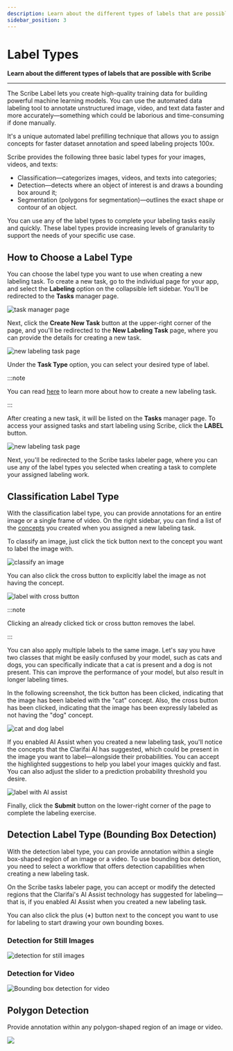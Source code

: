 ```yaml
---
description: Learn about the different types of labels that are possible with Scribe
sidebar_position: 3
---
```


# Label Types

**Learn about the different types of labels that are possible with Scribe**
<hr />

The Scribe Label lets you create high-quality training data for building powerful machine learning models. You can use the automated data labeling tool to annotate unstructured image, video, and text data faster and more accurately—something which could be laborious and time-consuming if done manually. 

It's a unique automated label prefilling technique that allows you to assign concepts for faster dataset annotation and speed labeling projects 100x. 

Scribe provides the following three basic label types for your images, videos, and texts:

- Classification—categorizes images, videos, and texts into categories;
- Detection—detects where an object of interest is and draws a bounding box around it;
- Segmentation (polygons for segmentation)—outlines the exact shape or contour of an object. 

You can use any of the label types to complete your labeling tasks easily and quickly. These label types provide increasing levels of granularity to support the needs of your specific use case.

## How to Choose a Label Type

You can choose the label type you want to use when creating a new labeling task. To create a new task, go to the individual page for your app, and select the **Labeling** option on the collapsible left sidebar. You'll be redirected to the **Tasks** manager page. 

![task manager page](/img/others/label_types_1.png)

Next, click the **Create New Task** button at the upper-right corner of the page, and you'll be redirected to the **New Labeling Task** page, where you can provide the details for creating a new task. 

![new labeling task page](/img/others/label_types_2.png)

Under the **Task Type** option, you can select your desired type of label. 

:::note

You can read [here](https://docs.clarifai.com/portal-guide/annotate/create-a-task) to learn more about how to create a new labeling task. 

:::

After creating a new task, it will be listed on the **Tasks** manager page. To access your assigned tasks and start labeling using Scribe, click the **LABEL** button. 

![new labeling task page](/img/others/label_types_3.png)

Next, you'll be redirected to the Scribe tasks labeler page, where you can use any of the label types you selected when creating a task to complete your assigned labeling work. 


## Classification Label Type

With the classification label type, you can provide annotations for an entire image or a single frame of video. On the right sidebar, you can find a list of the [concepts](https://docs.clarifai.com/portal-guide/annotate/create-a-task#concepts) you created when you assigned a new labeling task. 

To classify an image, just click the tick button next to the concept you want to label the image with. 

![classify an image](/img/others/label_types_5.png)

You can also click the cross button to explicitly label the image as not having the concept. 

![label with cross button](/img/others/label_types_6.png)

:::note

Clicking an already clicked tick or cross button removes the label.

:::

You can also apply multiple labels to the same image. Let's say you have two classes that might be easily confused by your model, such as cats and dogs, you can specifically indicate that a cat is present and a dog is not present. This can improve the performance of your model, but also result in longer labeling times.

In the following screenshot, the tick button has been clicked, indicating that the image has been labeled with the "cat" concept. Also, the cross button has been clicked, indicating that the image has been expressly labeled as not having the "dog" concept.

![cat and dog label](/img/others/label_types_4.png)

If you enabled AI Assist when you created a new labeling task, you'll notice the concepts that the Clarifai AI has suggested, which could be present in the image you want to label—alongside their probabilities. You can accept the highlighted suggestions to help you label your images quickly and fast. You can also adjust the slider to a prediction probability threshold you desire. 

![label with AI assist](/img/others/label_types_7.png)

Finally, click the **Submit** button on the lower-right corner of the page to complete the labeling exercise. 

## Detection Label Type (Bounding Box Detection)

With the detection label type, you can provide annotation within a single box-shaped region of an image or a video. To use bounding box detection, you need to select a workflow that offers detection capabilities when creating a new labeling task. 

On the Scribe tasks labeler page, you can accept or modify the detected regions that the Clarifai's AI Assist technology has suggested for labeling—that is, if you enabled AI Assist when you created a new labeling task. 

You can also click the plus (**+**) button next to the concept you want to use for labeling to start drawing your own bounding boxes. 

### Detection for Still Images

![detection for still images](/img/others/label_types_8.png)

### Detection for Video

![Bounding box detection for video](/img/video_detector.jpg)

## Polygon Detection 

Provide annotation within any polygon-shaped region of an image or video.


![](/img/polygon.jpg)

